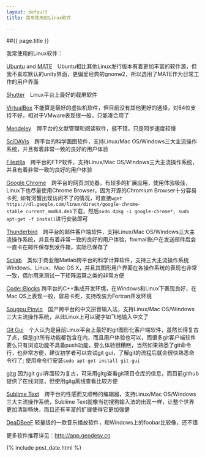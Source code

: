 ```yaml
---
layout: default
title: 我常使用的Linux软件

---
```

##{{ page.title }}

我常使用的Linux软件：

[Ubuntu](http://www.ubuntu.com) and [MATE](http://mate-desktop.org)　Ubuntu相比其他Linux发行版本有着更加丰富的软件源，但我不喜欢默认的unity界面，更偏爱经典的gnome2，所以选用了MATE作为日常工作的用户界面

[Shutter](http://shutter-project.org)　Linux平台上最好的截屏软件

[VirtualBox](https://www.virtualbox.org) 不能算是最好的虚拟机软件，但目前没有其他更好的选择，对64位支持不好，相对于VMware表现很一般，只能凑合用了

[Mendeley](http://www.mendeley.com)　跨平台的文献管理和阅读软件，挺不错，只是同步速度较慢

[SciDAVis](http://scidavis.sourceforge.net)　跨平台的科学画图软件，支持Linux/Mac OS/Windows三大主流操作系统，并且有着非常一致的良好的用户体验

[Filezilla](https://filezilla-project.org)　跨平台的FTP软件，支持Linux/Mac OS/Windows三大主流操作系统，并且有着非常一致的良好的用户体验

[Google Chrome](http://www.google.com/chrome)　跨平台的网页浏览器，有较多的扩展应用，使用体验极佳，Linux下也尽量使用Chrome Browser，因为开源的Chromium Browser十分容易卡死; 如有河蟹出现访问不了的情况，可直接`wget https://dl.google.com/linux/direct/google-chrome-stable_current_amd64.deb`下载，然后`sudo dpkg -i google-chrome*; sudo apt-get -f install`进行安装即可

[Thunderbird](https://www.mozilla.org/thunderbird)　跨平台的邮件客户端软件，支持Linux/Mac OS/Windows三大主流操作系统，并且有着非常一致的良好的用户体验，foxmail账户在发送邮件后会一直卡在邮件保存到发件箱，实际已保存了

[Scilab](http://www.scilab.org)　类似于商业版Matlab跨平台的科学计算软件，支持三大主流操作系统Windows、Linux、Mac OS X，并且其图形用户界面在各操作系统的表现也非常一致，偶尔用来测试一下矩阵运算之类的非常方便

[Code::Blocks](http://www.codeblocks.org) 跨平台的C++集成开发环境，在Windows和Linux下表现良好，在Mac OS上表现一般，容易卡死，支持改装为Fortran开发环境

[Sougou Pinyin](http://pinyin.sogou.com)　国产跨平台的中文拼音输入法，支持Linux/Mac OS/Windows三大主流操作系统，从此Linux上可以键字如飞地输入中文了

[Git Gui](https://www.kernel.org/pub/software/scm/git/docs)　个人认为是目前Linux平台上最好的git图形化客户端软件，虽然长得复古了点，但是git所有功能都包含在内，而且用户体验也可以，而很多git客户端软件要么只有浏览功能不具备push功能，要么体验很糟糕，当然如果熟悉了git命令行，也非常方便，建议初学者可以尝试git gui，了解git的流程后就会很快熟悉命令行了; 使用命令行安装`sudo apt-get install git-gui`

[gitg](https://git.gnome.org/browse/gitg) 因为git gui界面较为复古，可采用gitg查看git项目仓库的信息，而目前github提供了在线浏览，但使用gitg离线查看比较方便

[Sublime Text](http://www.sublimetext.com)　跨平台的性感而又顺畅的编辑器，支持Linux/Mac OS/Windows三大主流操作系统，Sublime Text就像当初搜狗输入法的出现一样，让整个世界更加清新畅快，而且还有丰富的扩展使得它更加强健

[DeaDBeeF](http://deadbeef.sourceforge.net)  轻量级的一款音乐播放软件，和Windows上的foobar比较像，还不错 

更多软件推荐详见：<http://app.geodesy.cn>

{% include post_date.html %}


